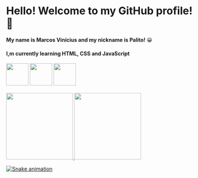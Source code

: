 #                   Hello! Welcome to my GitHub profile! 👋

**My name is Marcos Vinícius and my nickname is Palito!** :grinning:

####                 I,m currently learning HTML, CSS and JavaScript
<div>
<img style="width: 60px; heigth: 60px;" src="https://cdn.jsdelivr.net/gh/devicons/devicon/icons/html5/html5-original-wordmark.svg" />
<img style="width: 60px; heigth: 60px;" src="https://cdn.jsdelivr.net/gh/devicons/devicon/icons/css3/css3-original-wordmark.svg" />
 <img style="width: 60px; heigth: 60px;" src="https://cdn.jsdelivr.net/gh/devicons/devicon/icons/javascript/javascript-original.svg" />
</div>

<div>
<br>
<a href="https://github.com/omarcosvinicius">
<img height="180em" src="https://github-readme-stats.vercel.app/api/top-langs/?username=omarcosvinicius&layout=compact&langs_count=7&theme=dracula"/>
<img height="180em" src="https://github-readme-stats.vercel.app/api?username=omarcosvinicius&show_icons=true&theme=dracula&include_all_commits=true&count_private=true"/>
</div>
 
![Snake animation](https://github.com/omarcosvinicius/blob/output/github-contribution-grid-snake.svg)
 

          
          
          




<!--
**omarcosvinicius/omarcosvinicius** is a ✨ _special_ ✨ repository because its `README.md` (this file) appears on your GitHub profile.

Here are some ideas to get you started:

- 🔭 I’m currently working on ...
- 🌱 I’m currently learning ...
- 👯 I’m looking to collaborate on ...
- 🤔 I’m looking for help with ...
- 💬 Ask me about ...
- 📫 How to reach me: ...
- 😄 Pronouns: ...
- ⚡ Fun fact: ...
-->

